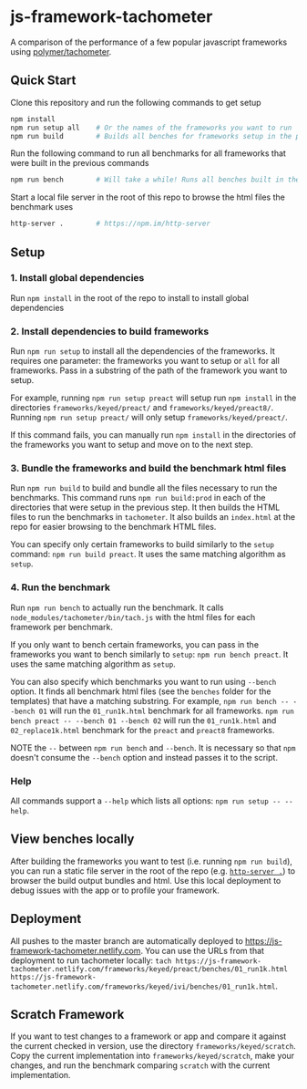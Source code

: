 # js-framework-tachometer

A comparison of the performance of a few popular javascript frameworks using [polymer/tachometer](https://github.com/polymer/tachometer).

## Quick Start

Clone this repository and run the following commands to get setup

```bash
npm install
npm run setup all    # Or the names of the frameworks you want to run
npm run build        # Builds all benches for frameworks setup in the previous command
```

Run the following command to run all benchmarks for all frameworks that were built in the previous commands

```bash
npm run bench        # Will take a while! Runs all benches built in the previous command
```

Start a local file server in the root of this repo to browse the html files the benchmark uses

```bash
http-server .        # https://npm.im/http-server
```

## Setup

### 1. Install global dependencies

Run `npm install` in the root of the repo to install to install global dependencies

### 2. Install dependencies to build frameworks

Run `npm run setup` to install all the dependencies of the frameworks. It requires one parameter: the frameworks you want to setup or `all` for all frameworks. Pass in a substring of the path of the framework you want to setup.

For example, running `npm run setup preact` will setup run `npm install` in the directories `frameworks/keyed/preact/` and `frameworks/keyed/preact8/`. Running `npm run setup preact/` will only setup `frameworks/keyed/preact/`.

If this command fails, you can manually run `npm install` in the directories of the frameworks you want to setup and move on to the next step.

### 3. Bundle the frameworks and build the benchmark html files

Run `npm run build` to build and bundle all the files necessary to run the benchmarks. This command runs `npm run build:prod` in each of the directories that were setup in the previous step. It then builds the HTML files to run the benchmarks in `tachometer`. It also builds an `index.html` at the repo for easier browsing to the benchmark HTML files.

You can specify only certain frameworks to build similarly to the `setup` command: `npm run build preact`. It uses the same matching algorithm as `setup`.

### 4. Run the benchmark

Run `npm run bench` to actually run the benchmark. It calls `node_modules/tachometer/bin/tach.js` with the html files for each framework per benchmark.

If you only want to bench certain frameworks, you can pass in the frameworks you want to bench similarly to `setup`: `npm run bench preact`. It uses the same matching algorithm as `setup`.

You can also specify which benchmarks you want to run using `--bench` option. It finds all benchmark html files (see the `benches` folder for the templates) that have a matching substring. For example, `npm run bench -- --bench 01` will run the `01_run1k.html` benchmark for all frameworks. `npm run bench preact -- --bench 01 --bench 02` will run the `01_run1k.html` and `02_replace1k.html` benchmark for the `preact` and `preact8` frameworks.

NOTE the `--` between `npm run bench` and `--bench`. It is necessary so that `npm` doesn't consume the `--bench` option and instead passes it to the script.

### Help

All commands support a `--help` which lists all options: `npm run setup -- --help`.

## View benches locally

After building the frameworks you want to test (i.e. running `npm run build`), you can run a static file server in the root of the repo (e.g. [`http-server .`](https://npmjs.com/package/http-server)) to browser the build output bundles and html. Use this local deployment to debug issues with the app or to profile your framework.

## Deployment

All pushes to the master branch are automatically deployed to https://js-framework-tachometer.netlify.com. You can use the URLs from that deployment to run tachometer locally: `tach https://js-framework-tachometer.netlify.com/frameworks/keyed/preact/benches/01_run1k.html https://js-framework-tachometer.netlify.com/frameworks/keyed/ivi/benches/01_run1k.html`.

## Scratch Framework

If you want to test changes to a framework or app and compare it against the current checked in version, use the directory `frameworks/keyed/scratch`. Copy the current implementation into `frameworks/keyed/scratch`, make your changes, and run the benchmark comparing `scratch` with the current implementation.
